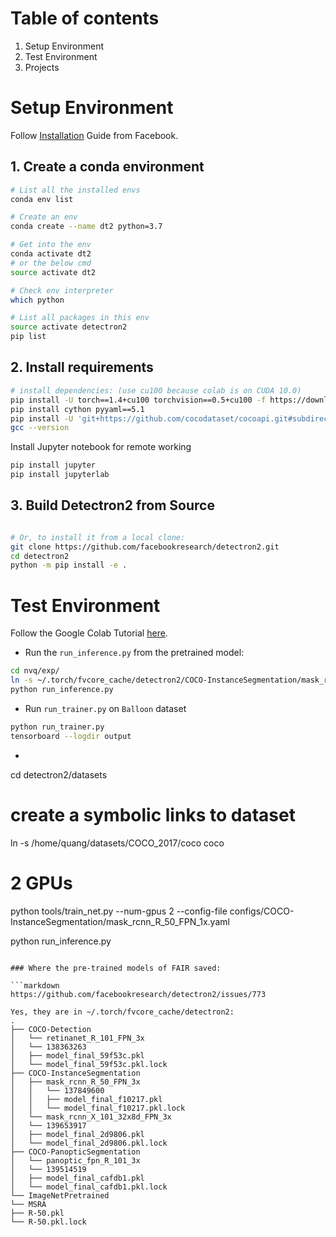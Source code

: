 # Table of contents
1. Setup Environment
2. Test Environment
3. Projects

# Setup Environment
Follow [Installation](../INSTALL.md) Guide from Facebook.

## 1. Create a conda environment
```bash
# List all the installed envs
conda env list

# Create an env 
conda create --name dt2 python=3.7

# Get into the env 
conda activate dt2
# or the below cmd
source activate dt2

# Check env interpreter
which python

# List all packages in this env
source activate detectron2
pip list
```

## 2. Install requirements
```bash
# install dependencies: (use cu100 because colab is on CUDA 10.0)
pip install -U torch==1.4+cu100 torchvision==0.5+cu100 -f https://download.pytorch.org/whl/torch_stable.html
pip install cython pyyaml==5.1
pip install -U 'git+https://github.com/cocodataset/cocoapi.git#subdirectory=PythonAPI'
gcc --version
```

Install Jupyter notebook for remote working
```bash
pip install jupyter
pip install jupyterlab
```


## 3. Build Detectron2 from Source
```bash

# Or, to install it from a local clone:
git clone https://github.com/facebookresearch/detectron2.git
cd detectron2 
python -m pip install -e .
```

# Test Environment

Follow the Google Colab Tutorial [here](https://colab.research.google.com/drive/1u7YvZD8FjDX0xuHL8x5vUwkDfw4W5qry).

* Run the `run_inference.py` from the pretrained model:
```bash
cd nvq/exp/
ln -s ~/.torch/fvcore_cache/detectron2/COCO-InstanceSegmentation/mask_rcnn_R_50_FPN_3x/137849600 mask_r50.pkl
python run_inference.py
```

* Run `run_trainer.py` on `Balloon` dataset
```bash
python run_trainer.py
tensorboard --logdir output
```
* 
cd detectron2/datasets
# create a symbolic links to dataset
ln -s /home/quang/datasets/COCO_2017/coco coco

# 2 GPUs
python tools/train_net.py --num-gpus 2 --config-file configs/COCO-InstanceSegmentation/mask_rcnn_R_50_FPN_1x.yaml

python run_inference.py
```

### Where the pre-trained models of FAIR saved:

```markdown
https://github.com/facebookresearch/detectron2/issues/773

Yes, they are in ~/.torch/fvcore_cache/detectron2:
.
├── COCO-Detection
│   └── retinanet_R_101_FPN_3x
│   └── 138363263
│   ├── model_final_59f53c.pkl
│   └── model_final_59f53c.pkl.lock
├── COCO-InstanceSegmentation
│   ├── mask_rcnn_R_50_FPN_3x
│   │   └── 137849600
│   │   ├── model_final_f10217.pkl
│   │   └── model_final_f10217.pkl.lock
│   └── mask_rcnn_X_101_32x8d_FPN_3x
│   └── 139653917
│   ├── model_final_2d9806.pkl
│   └── model_final_2d9806.pkl.lock
├── COCO-PanopticSegmentation
│   └── panoptic_fpn_R_101_3x
│   └── 139514519
│   ├── model_final_cafdb1.pkl
│   └── model_final_cafdb1.pkl.lock
└── ImageNetPretrained
└── MSRA
├── R-50.pkl
└── R-50.pkl.lock
```
